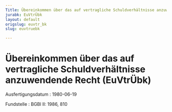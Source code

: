 ```yaml
---
Title: Übereinkommen über das auf vertragliche Schuldverhältnisse anzuwendende Recht
jurabk: EuVtrÜbk
layout: default
origslug: euvtr_bk
slug: euvtruebk

---
```


# Übereinkommen über das auf vertragliche Schuldverhältnisse anzuwendende Recht (EuVtrÜbk)

Ausfertigungsdatum
:   1980-06-19

Fundstelle
:   BGBl II: 1986, 810

